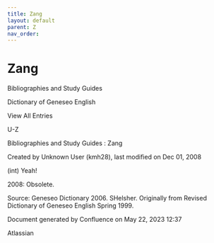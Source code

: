 ```yaml
---
title: Zang
layout: default
parent: Z
nav_order:
---
```


# Zang

Bibliographies and Study Guides

Dictionary of Geneseo English

View All Entries

U-Z

Bibliographies and Study Guides : Zang

Created by  Unknown User (kmh28), last modified on Dec 01, 2008

(int) Yeah!

2008: Obsolete.

Source: Geneseo Dictionary 2006. SHelsher. Originally from Revised Dictionary of Geneseo English Spring 1999. 

Document generated by Confluence on May 22, 2023 12:37

Atlassian
